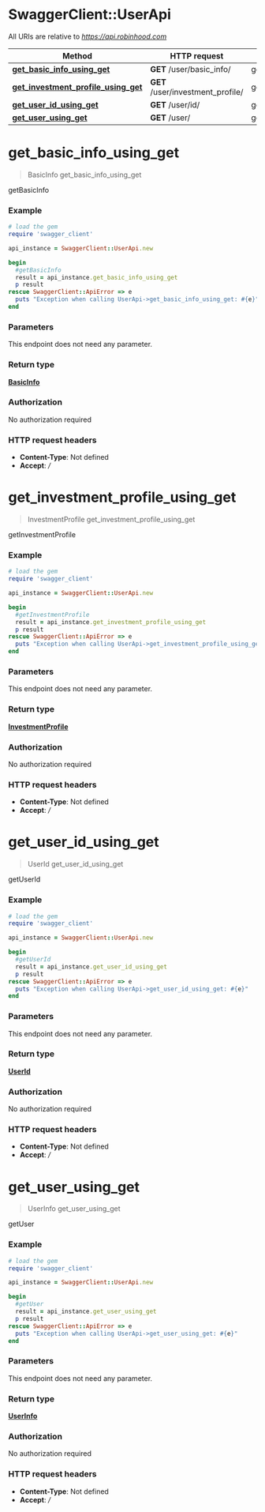 # SwaggerClient::UserApi

All URIs are relative to *https://api.robinhood.com*

Method | HTTP request | Description
------------- | ------------- | -------------
[**get_basic_info_using_get**](UserApi.md#get_basic_info_using_get) | **GET** /user/basic_info/ | getBasicInfo
[**get_investment_profile_using_get**](UserApi.md#get_investment_profile_using_get) | **GET** /user/investment_profile/ | getInvestmentProfile
[**get_user_id_using_get**](UserApi.md#get_user_id_using_get) | **GET** /user/id/ | getUserId
[**get_user_using_get**](UserApi.md#get_user_using_get) | **GET** /user/ | getUser


# **get_basic_info_using_get**
> BasicInfo get_basic_info_using_get

getBasicInfo

### Example
```ruby
# load the gem
require 'swagger_client'

api_instance = SwaggerClient::UserApi.new

begin
  #getBasicInfo
  result = api_instance.get_basic_info_using_get
  p result
rescue SwaggerClient::ApiError => e
  puts "Exception when calling UserApi->get_basic_info_using_get: #{e}"
end
```

### Parameters
This endpoint does not need any parameter.

### Return type

[**BasicInfo**](BasicInfo.md)

### Authorization

No authorization required

### HTTP request headers

 - **Content-Type**: Not defined
 - **Accept**: */*



# **get_investment_profile_using_get**
> InvestmentProfile get_investment_profile_using_get

getInvestmentProfile

### Example
```ruby
# load the gem
require 'swagger_client'

api_instance = SwaggerClient::UserApi.new

begin
  #getInvestmentProfile
  result = api_instance.get_investment_profile_using_get
  p result
rescue SwaggerClient::ApiError => e
  puts "Exception when calling UserApi->get_investment_profile_using_get: #{e}"
end
```

### Parameters
This endpoint does not need any parameter.

### Return type

[**InvestmentProfile**](InvestmentProfile.md)

### Authorization

No authorization required

### HTTP request headers

 - **Content-Type**: Not defined
 - **Accept**: */*



# **get_user_id_using_get**
> UserId get_user_id_using_get

getUserId

### Example
```ruby
# load the gem
require 'swagger_client'

api_instance = SwaggerClient::UserApi.new

begin
  #getUserId
  result = api_instance.get_user_id_using_get
  p result
rescue SwaggerClient::ApiError => e
  puts "Exception when calling UserApi->get_user_id_using_get: #{e}"
end
```

### Parameters
This endpoint does not need any parameter.

### Return type

[**UserId**](UserId.md)

### Authorization

No authorization required

### HTTP request headers

 - **Content-Type**: Not defined
 - **Accept**: */*



# **get_user_using_get**
> UserInfo get_user_using_get

getUser

### Example
```ruby
# load the gem
require 'swagger_client'

api_instance = SwaggerClient::UserApi.new

begin
  #getUser
  result = api_instance.get_user_using_get
  p result
rescue SwaggerClient::ApiError => e
  puts "Exception when calling UserApi->get_user_using_get: #{e}"
end
```

### Parameters
This endpoint does not need any parameter.

### Return type

[**UserInfo**](UserInfo.md)

### Authorization

No authorization required

### HTTP request headers

 - **Content-Type**: Not defined
 - **Accept**: */*



